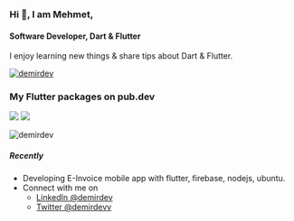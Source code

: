 ### Hi 👋, I am Mehmet,
#### Software Developer, Dart & Flutter
I enjoy learning new things & share tips about Dart & Flutter.

[![demirdev](https://img.shields.io/twitter/follow/demirdevv)](https://twitter.com/demirdevv)


### My Flutter packages on pub.dev

[![](https://img.shields.io/pub/v/pinch_scale.svg?label=pinch_scale&color=blue)](https://pub.dev/packages/pinch_scale)
[![](https://img.shields.io/pub/v/mina_reader.svg?label=mina_reader&color=blue)](https://pub.dev/packages/mina_reader)



<p align="left"> <img src="https://komarev.com/ghpvc/?username=demirdev&label=Profile%20views&color=0e75b6&style=flat" alt="demirdev" /> </p>

##### Recently
- Developing E-Invoice mobile app with flutter, firebase, nodejs, ubuntu.
- Connect with me on
  - [LinkedIn @demirdev](https://www.linkedin.com/in/demirdev/)
  - [Twitter @demirdevv](https://twitter.com/demirdevv)

<!-- [:globe_with_meridians: My Portfolio Website (Turkish)](https://demirdev.github.io) -->





